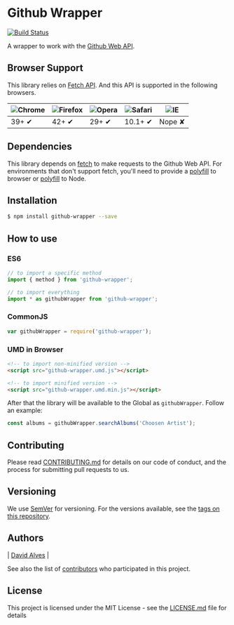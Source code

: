# Github Wrapper 
[![Build Status](https://travis-ci.org/davidalves1/github-wrapper.svg?branch=master)](https://travis-ci.org/davidalves1/github-wrapper)

A wrapper to work with the [Github Web API](https://developer.github.com/v3/).

## Browser Support

This library relies on [Fetch API](https://fetch.spec.whatwg.org/). And this API is supported in the following browsers.

![Chrome](https://cloud.githubusercontent.com/assets/398893/3528328/23bc7bc4-078e-11e4-8752-ba2809bf5cce.png) | ![Firefox](https://cloud.githubusercontent.com/assets/398893/3528329/26283ab0-078e-11e4-84d4-db2cf1009953.png) | ![Opera](https://cloud.githubusercontent.com/assets/398893/3528330/27ec9fa8-078e-11e4-95cb-709fd11dac16.png) | ![Safari](https://cloud.githubusercontent.com/assets/398893/3528331/29df8618-078e-11e4-8e3e-ed8ac738693f.png) | ![IE](https://cloud.githubusercontent.com/assets/398893/3528325/20373e76-078e-11e4-8e3a-1cb86cf506f0.png) |
--- | --- | --- | --- | --- |
39+ ✔ | 42+ ✔ | 29+ ✔ | 10.1+ ✔ | Nope ✘ |

## Dependencies

This library depends on [fetch](https://fetch.spec.whatwg.org/) to make requests to the Github Web API. For environments that don't support fetch, you'll need to provide a [polyfill](https://github.com/github/fetch) to browser or [polyfill](https://github.com/bitinn/node-fetch) to Node.

## Installation

```sh
$ npm install github-wrapper --save
```

## How to use

### ES6

```js
// to import a specific method
import { method } from 'github-wrapper';

// to import everything
import * as githubWrapper from 'github-wrapper';
```

### CommonJS

```js
var githubWrapper = require('github-wrapper');
```

### UMD in Browser

```html
<!-- to import non-minified version -->
<script src="github-wrapper.umd.js"></script>

<!-- to import minified version -->
<script src="github-wrapper.umd.min.js"></script>
```

After that the library will be available to the Global as `githubWrapper`. Follow an example:

```js
const albums = githubWrapper.searchAlbums('Choosen Artist');
```

## Contributing

Please read [CONTRIBUTING.md](https://gist.github.com/PurpleBooth/b24679402957c63ec426) for details on our code of conduct, and the process for submitting pull requests to us.

## Versioning

We use [SemVer](http://semver.org/) for versioning. For the versions available, see the [tags on this repository](https://github.com/your/project/tags).

## Authors
|  [David Alves](https://github.com/davidalves1/)   |

See also the list of [contributors](https://github.com/davidalves1/js-tdd-course/tree/master/github-wrapper) who participated in this project.

## License

This project is licensed under the MIT License - see the [LICENSE.md](LICENSE.md) file for details
